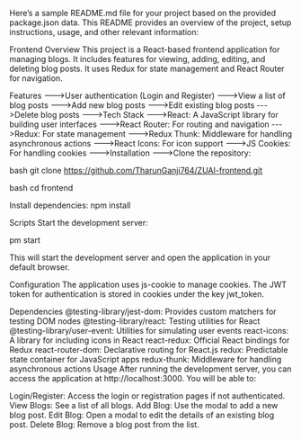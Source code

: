 
Here’s a sample README.md file for your project based on the provided package.json data. This README provides an overview of the project, setup instructions, usage, and other relevant information:

Frontend
Overview
This project is a React-based frontend application for managing blogs. It includes features for viewing, adding, editing, and deleting blog posts. It uses Redux for state management and React Router for navigation.

Features
--->User authentication (Login and Register)
--->View a list of blog posts
--->Add new blog posts
--->Edit existing blog posts
--->Delete blog posts
--->Tech Stack
--->React: A JavaScript library for building user interfaces
--->React Router: For routing and navigation
--->Redux: For state management
--->Redux Thunk: Middleware for handling asynchronous actions
--->React Icons: For icon support
--->JS Cookies: For handling cookies
--->Installation
--->Clone the repository:

bash
git clone https://github.com/TharunGanji764/ZUAI-frontend.git

bash
cd frontend

Install dependencies:
npm install

Scripts
Start the development server:

pm start

This will start the development server and open the application in your default browser.


Configuration
The application uses js-cookie to manage cookies. The JWT token for authentication is stored in cookies under the key jwt_token.

Dependencies
@testing-library/jest-dom: Provides custom matchers for testing DOM nodes
@testing-library/react: Testing utilities for React
@testing-library/user-event: Utilities for simulating user events
react-icons: A library for including icons in React
react-redux: Official React bindings for Redux
react-router-dom: Declarative routing for React.js
redux: Predictable state container for JavaScript apps
redux-thunk: Middleware for handling asynchronous actions
Usage
After running the development server, you can access the application at http://localhost:3000. You will be able to:

Login/Register: Access the login or registration pages if not authenticated.
View Blogs: See a list of all blogs.
Add Blog: Use the modal to add a new blog post.
Edit Blog: Open a modal to edit the details of an existing blog post.
Delete Blog: Remove a blog post from the list.
